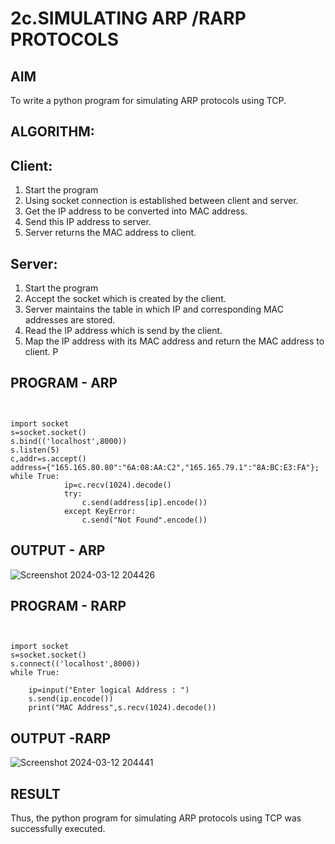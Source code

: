 # 2c.SIMULATING ARP /RARP PROTOCOLS
## AIM
To write a python program for simulating ARP protocols using TCP.
## ALGORITHM:
## Client:
1. Start the program
2. Using socket connection is established between client and server.
3. Get the IP address to be converted into MAC address.
4. Send this IP address to server.
5. Server returns the MAC address to client.
## Server:
1. Start the program
2. Accept the socket which is created by the client.
3. Server maintains the table in which IP and corresponding MAC addresses are
stored.
4. Read the IP address which is send by the client.
5. Map the IP address with its MAC address and return the MAC address to client.
P
## PROGRAM - ARP
```
 

import socket 
s=socket.socket() 
s.bind(('localhost',8000)) 
s.listen(5) 
c,addr=s.accept() 
address={"165.165.80.80":"6A:08:AA:C2","165.165.79.1":"8A:BC:E3:FA"}; 
while True: 
            ip=c.recv(1024).decode() 
            try: 
                c.send(address[ip].encode()) 
            except KeyError: 
                c.send("Not Found".encode())  
```

## OUTPUT - ARP

![Screenshot 2024-03-12 204426](https://github.com/gururaghav2925/2c.ARP_RARP_PROTOCOLS/assets/151489500/1fd438f8-e57e-45af-9a70-03c98cdfaf9b)


## PROGRAM - RARP
```
 
 
import socket 
s=socket.socket() 
s.connect(('localhost',8000)) 
while True: 

    ip=input("Enter logical Address : ") 
    s.send(ip.encode()) 
    print("MAC Address",s.recv(1024).decode())

```
## OUTPUT -RARP


![Screenshot 2024-03-12 204441](https://github.com/gururaghav2925/2c.ARP_RARP_PROTOCOLS/assets/151489500/2050f737-7f8f-4b9d-965b-1a24493f928f)


## RESULT
Thus, the python program for simulating ARP protocols using TCP was successfully 
executed.
